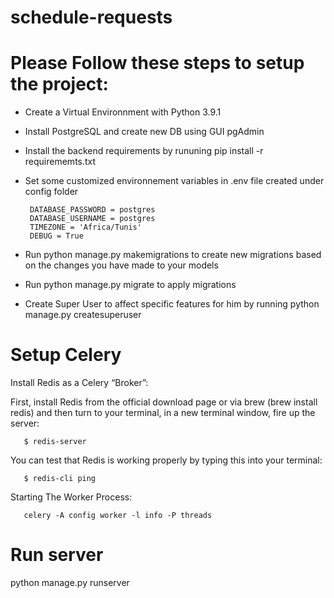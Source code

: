 # schedule-requests

# Please Follow these steps to setup the project:  

- Create a Virtual Environnment with Python 3.9.1

- Install PostgreSQL and create new DB using GUI pgAdmin

- Install the backend requirements by rununing pip install -r requirememts.txt

- Set some customized environnement variables in .env file created under config folder
       
       DATABASE_PASSWORD = postgres
       DATABASE_USERNAME = postgres
       TIMEZONE = 'Africa/Tunis'
       DEBUG = True


- Run python manage.py makemigrations to create new migrations based on the changes you have made to your models

- Run python manage.py migrate to apply migrations

- Create Super User to affect specific features for him by running python manage.py createsuperuser

# Setup Celery

Install Redis as a Celery “Broker”:

First, install Redis from the official download page or via brew (brew install redis) and then turn to your terminal, in a new terminal window, fire up the server:

       $ redis-server

You can test that Redis is working properly by typing this into your terminal:

       $ redis-cli ping
       
Starting The Worker Process:

       celery -A config worker -l info -P threads
       
 # Run server
 
  python manage.py runserver
       

